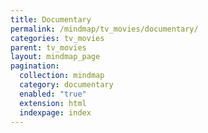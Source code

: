 ```yaml
---
title: Documentary
permalink: /mindmap/tv_movies/documentary/
categories: tv_movies
parent: tv_movies
layout: mindmap_page
pagination:
  collection: mindmap
  category: documentary
  enabled: "true"
  extension: html
  indexpage: index
---
```

